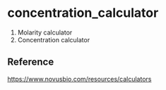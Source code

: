 # concentration_calculator
1. Molarity calculator
2. Concentration calculator

## Reference
https://www.novusbio.com/resources/calculators
